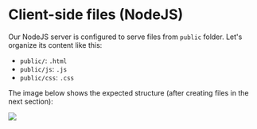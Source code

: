 # Client-side files (NodeJS)

Our NodeJS server is configured to serve files from `public` folder. Let's organize its content like this:

- `public/`: `.html` 
- `public/js`: `.js`
- `public/css`: `.css`

The image below shows the expected structure (after creating files in the next section):

![](_media/nodejs/vs_code_allfiles_ui.png)